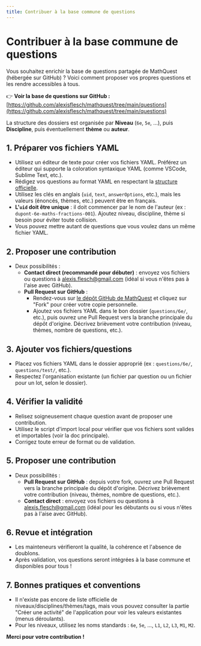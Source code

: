 ```yaml
---
title: Contribuer à la base commune de questions
---
```



# Contribuer à la base commune de questions

Vous souhaitez enrichir la base de questions partagée de MathQuest (hébergée sur GitHub) ? Voici comment proposer vos propres questions et les rendre accessibles à tous.

👉 **Voir la base de questions sur GitHub :**
[https://github.com/alexisflesch/mathquest/tree/main/questions](https://github.com/alexisflesch/mathquest/tree/main/questions)

La structure des dossiers est organisée par **Niveau** (`6e`, `5e`, ...), puis **Discipline**, puis éventuellement **thème** ou **auteur**.


## 1. Préparer vos fichiers YAML
- Utilisez un éditeur de texte pour créer vos fichiers YAML. Préférez un éditeur qui supporte la coloration syntaxique YAML (comme VSCode, Sublime Text, etc.).
- Rédigez vos questions au format YAML en respectant la [structure officielle](/questions-yaml/).
- Utilisez les clés en anglais (`uid`, `text`, `answerOptions`, etc.), mais les valeurs (énoncés, thèmes, etc.) peuvent être en français.
- **L'`uid` doit être unique** : il doit commencer par le nom de l'auteur (ex : `dupont-6e-maths-fractions-001`). Ajoutez niveau, discipline, thème si besoin pour éviter toute collision.
- Vous pouvez mettre autant de questions que vous voulez dans un même fichier YAML.


## 2. Proposer une contribution

- Deux possibilités :
  - **Contact direct (recommandé pour débuter)** : envoyez vos fichiers ou questions à alexis.flesch@gmail.com (idéal si vous n'êtes pas à l'aise avec GitHub).
  - **Pull Request sur GitHub** :
    - Rendez-vous sur [le dépôt GitHub de MathQuest](https://github.com/aflesch/mathquest) et cliquez sur "Fork" pour créer votre copie personnelle.
    - Ajoutez vos fichiers YAML dans le bon dossier (`questions/6e/`, etc.), puis ouvrez une Pull Request vers la branche principale du dépôt d'origine. Décrivez brièvement votre contribution (niveau, thèmes, nombre de questions, etc.).


## 3. Ajouter vos fichiers/questions

- Placez vos fichiers YAML dans le dossier approprié (ex : `questions/6e/`, `questions/test/`, etc.).
- Respectez l'organisation existante (un fichier par question ou un fichier pour un lot, selon le dossier).


## 4. Vérifier la validité

- Relisez soigneusement chaque question avant de proposer une contribution.
- Utilisez le script d'import local pour vérifier que vos fichiers sont valides et importables (voir la doc principale).
- Corrigez toute erreur de format ou de validation.


## 5. Proposer une contribution

- Deux possibilités :
  - **Pull Request sur GitHub** : depuis votre fork, ouvrez une Pull Request vers la branche principale du dépôt d'origine. Décrivez brièvement votre contribution (niveau, thèmes, nombre de questions, etc.).
  - **Contact direct** : envoyez vos fichiers ou questions à alexis.flesch@gmail.com (idéal pour les débutants ou si vous n'êtes pas à l'aise avec GitHub).


## 6. Revue et intégration

- Les mainteneurs vérifieront la qualité, la cohérence et l'absence de doublons.
- Après validation, vos questions seront intégrées à la base commune et disponibles pour tous !

## 7. Bonnes pratiques et conventions

- Il n'existe pas encore de liste officielle de niveaux/disciplines/thèmes/tags, mais vous pouvez consulter la partie "Créer une activité" de l'application pour voir les valeurs existantes (menus déroulants).
- Pour les niveaux, utilisez les noms standards : `6e`, `5e`, ..., `L1`, `L2`, `L3`, `M1`, `M2`.


**Merci pour votre contribution !**
